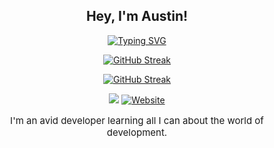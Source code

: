 <!--
**AustinRippee/AustinRippee** is a ✨ _special_ ✨ repository because its `README.md` (this file) appears on your GitHub profile.

Here are some ideas to get you started:

- 🔭 I’m currently working on ...
- 🌱 I’m currently learning ...
- 👯 I’m looking to collaborate on ...
- 🤔 I’m looking for help with ...
- 💬 Ask me about ...
- 📫 How to reach me: ...
- 😄 Pronouns: ...
- ⚡ Fun fact: ...
-->
<div align="center">

## **Hey, I'm Austin!**

<a href="https://git.io/typing-svg"><img src="https://readme-typing-svg.demolab.com?font=Mono&size=30&duration=3000&pause=100&color=AA0000&background=0006FF00&center=true&vCenter=true&random=true&width=500&height=60&lines=A+Web+Developer;" alt="Typing SVG" /></a>

<a href="https://git.io/streak-stats"><img src="https://github-readme-streak-stats-austinrippee.vercel.app?user=AustinRippee&theme=dark&border_radius=10" alt="GitHub Streak" /></a>

[![GitHub Streak](https://streak-stats.demolab.com/?user=AustinRippee)](https://git.io/streak-stats)

![](https://komarev.com/ghpvc/?username=AustinRippee&label=Visitors+Count&color=red&style=for-the-badge)
<a href="https://www.austinrippee.com/contact"><img alt="Website" src="https://img.shields.io/badge/Send%20a%20Message-Contact-red?style=for-the-badge"></a>
<p style="font-size: 15px;">I'm an avid developer learning all I can about the world of development.</p>

</div>
